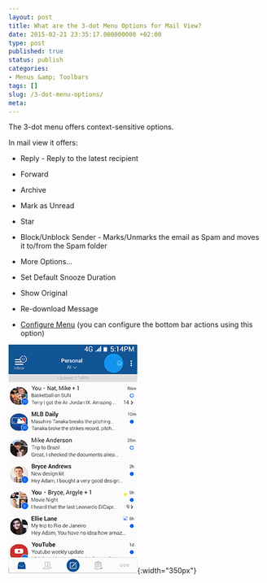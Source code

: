 ```yaml
---
layout: post
title: What are the 3-dot Menu Options for Mail View?
date: 2015-02-21 23:35:17.000000000 +02:00
type: post
published: true
status: publish
categories:
- Menus &amp; Toolbars
tags: []
slug: /3-dot-menu-options/
meta:
---
```


The 3-dot menu offers context-sensitive options.

In mail view it offers:

* Reply - Reply to the latest recipient
* Forward
* Archive
* Mark as Unread
* Star
* Block/Unblock Sender - Marks/Unmarks the email as Spam and moves it to/from the Spam folder
* More Options...

* Set Default Snooze Duration
* Show Original
* Re-download Message
* [Configure Menu](/how-to-configure-the-bottom-bar-actions/) (you can configure the bottom bar actions using this option)

![](/assets/BlueMail_3_Dot_Email_View-1.gif){:width="350px"}